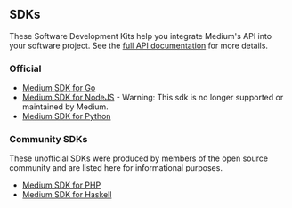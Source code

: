 ## SDKs

These Software Development Kits help you integrate Medium's API into your software project.
See the [full API documentation](README.md) for more details.

### Official

- [Medium SDK for Go](https://github.com/Medium/medium-sdk-go)
- [Medium SDK for NodeJS](https://github.com/Medium/medium-sdk-nodejs) - Warning: This sdk is no longer supported or maintained by Medium.
- [Medium SDK for Python](https://github.com/Medium/medium-sdk-python)

### Community SDKs

These unofficial SDKs were produced by members of the open source community and are listed here for informational purposes.

- [Medium SDK for PHP](https://github.com/jonathantorres/medium-sdk-php)
- [Medium SDK for Haskell](https://github.com/timmytofu/medium-sdk-haskell)
